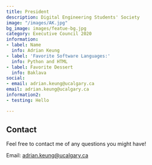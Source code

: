 ```yaml
---
title: President
description: Digital Engineering Students' Society
image: "/images/AK.jpg"
bg_image: images/featue-bg.jpg
category: Executive Council 2020
information:
- label: Name
  info: Adrian Keung
- label: 'Favorite Software Languages:'
  info: Python and HTML
- label: Favorite Dessert
  info: Baklava
social:
- email: adrian.keung@ucalgary.ca
email: adrian.keung@ucalgary.ca
information2:
- testing: Hello

---
```

## Contact

Feel free to contact me of any questions you might have!

Email: adrian.keung@ucalgary.ca